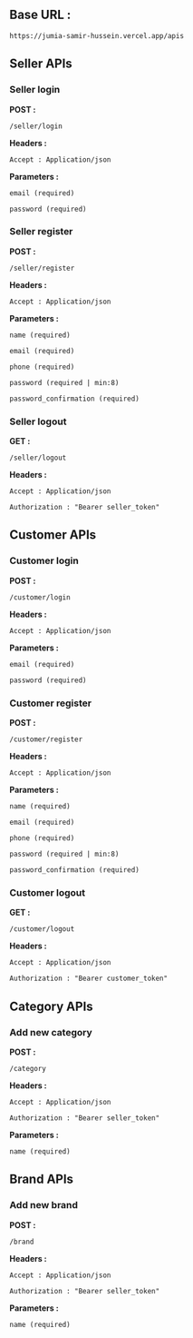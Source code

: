 ## Base URL :

    https://jumia-samir-hussein.vercel.app/apis

## Seller APIs

### Seller login

<b>POST :</b>

    /seller/login

<b>Headers :</b>

    Accept : Application/json

<b>Parameters :</b>

    email (required)

    password (required)

### Seller register

<b>POST :</b>

    /seller/register

<b>Headers :</b>

    Accept : Application/json

<b>Parameters :</b>

    name (required)

    email (required)

    phone (required)

    password (required | min:8)

    password_confirmation (required)

### Seller logout

<b>GET :</b>

    /seller/logout

<b>Headers :</b>

    Accept : Application/json

    Authorization : "Bearer seller_token"

## Customer APIs

### Customer login

<b>POST :</b>

    /customer/login

<b>Headers :</b>

    Accept : Application/json

<b>Parameters :</b>

    email (required)

    password (required)

### Customer register

<b>POST :</b>

    /customer/register

<b>Headers :</b>

    Accept : Application/json

<b>Parameters :</b>

    name (required)

    email (required)

    phone (required)

    password (required | min:8)

    password_confirmation (required)

### Customer logout

<b>GET :</b>

    /customer/logout

<b>Headers :</b>

    Accept : Application/json

    Authorization : "Bearer customer_token"

## Category APIs

### Add new category

<b>POST :</b>

    /category

<b>Headers :</b>

    Accept : Application/json

    Authorization : "Bearer seller_token"

<b>Parameters :</b>

    name (required)

## Brand APIs

### Add new brand

<b>POST :</b>

    /brand

<b>Headers :</b>

    Accept : Application/json

    Authorization : "Bearer seller_token"

<b>Parameters :</b>

    name (required)
